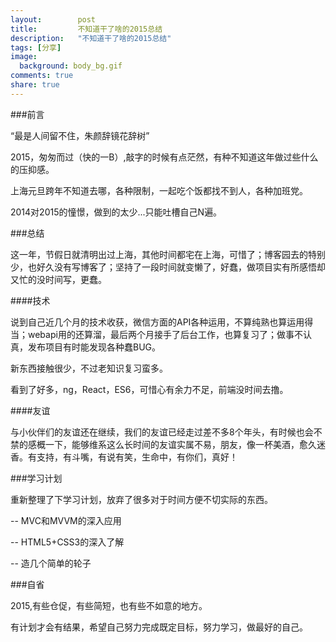 ```yaml
---
layout:        post
title:         不知道干了啥的2015总结
description:   "不知道干了啥的2015总结"
tags: [分享]
image:
  background: body_bg.gif
comments: true
share: true
---
```


###前言

“最是人间留不住，朱颜辞镜花辞树”

2015，匆匆而过（快的一B）,敲字的时候有点茫然，有种不知道这年做过些什么的压抑感。

上海元旦跨年不知道去哪，各种限制，一起吃个饭都找不到人，各种加班党。

2014对2015的憧憬，做到的太少...只能吐槽自己N遍。

    
<!--more-->

###总结

这一年，节假日就清明出过上海，其他时间都宅在上海，可惜了；博客园去的特别少，也好久没有写博客了；坚持了一段时间就变懒了，好蠢，做项目实有所感悟却又忙的没时间写，更蠢。

####技术

说到自己近几个月的技术收获，微信方面的API各种运用，不算纯熟也算运用得当；webapi用的还算溜，最后两个月接手了后台工作，也算复习了；做事不认真，发布项目有时能发现各种蠢BUG。

新东西接触很少，不过老知识复习蛮多。

看到了好多，ng，React，ES6，可惜心有余力不足，前端没时间去撸。

####友谊

与小伙伴们的友谊还在继续，我们的友谊已经走过差不多8个年头，有时候也会不禁的感概一下，能够维系这么长时间的友谊实属不易，朋友，像一杯美酒，愈久迷香。有支持，有斗嘴，有说有笑，生命中，有你们，真好！

###学习计划

重新整理了下学习计划，放弃了很多对于时间方便不切实际的东西。

 -- MVC和MVVM的深入应用 
 
 -- HTML5+CSS3的深入了解 
 
 -- 造几个简单的轮子  
 
###自省

2015,有些仓促，有些简短，也有些不如意的地方。

有计划才会有结果，希望自己努力完成既定目标，努力学习，做最好的自己。



